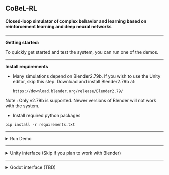 ## **CoBeL-RL** ##
#### Closed-loop simulator of complex behavior and learning based on reinforcement learning and deep neural networks ####

---------------------------
**Getting started:**  

To quickly get started and test the system, you can run one of the demos. 

----------------------------

**Install requirements**

    
* Many simulations depend on Blender2.79b. If you wish to use the Unity editor, skip this step. Download and install Blender2.79b at:  

     `https://download.blender.org/release/Blender2.79/`  

Note : Only v2.79b is supported. Newer versions of Blender will not work with the system.  
* Install required python packages  

`pip install -r requirements.txt`

------------------------------

<details></summary>
<summary>
Run Demo
</summary>


*  First, clone the project.

`git clone https://gitlab.ruhr-uni-bochum.de/cns/1-frameworks/CoBeL-RL.git`  

*  Then, move the cloned project to the `site-packages` of your Python installation and rename the project directory to `cobel`.

* You will need to set up an environment variable for the Blender path to run the demos.

`export BLENDER_EXECUTABLE_PATH="/path/to/blender2.79b/"`

* Alternatively, you can set the variable manually in Python before running the script.

`import os`

`os.environ['BLENDER_EXECUTABLE_PATH'] = '/path/to/blender2.79b/'`

If you plan to use the framework more than once, it is useful to set this variable permanently. On Linux distributions, you can do this by editing the .bashrc file. 

* Go to demo folder
`cd ~/cobel/demo/simple_grid_graph_demo/`

*  Start the demo simulation:
`python simple_grid_graph_demo.py`

**Note: The Blender path can also be passed as a parameter to the Blender frontend module. For your own simulations it is therefore not necessary to set a permanent variable.**

</details>

------------------------------

<details>
________________________________________________________________________________________________
<summary>
Unity interface (Skip if you plan to work with Blender)
</summary>

If you want to try the unity interface demo, you need to perform the the steps described above first.

Please report all bugs you find :)

You got two options to run a demo.

*  You can use the precompiled versions of the unity environments.
    
    You have to set a system variable named 'UNITY_ENVIRONMENT_EXECUTABLE' to the path of the downloaded environments
    
    > export UNITY_ENVIRONMENT_EXECUTABLE=PATH_TO_ENV_EXEC
    
    and run the unity_demo.py in the demo/unity_demo folder
    
    > python3 demo/unity_demo/unity_demo.py
        
* To build the environments yourself and custom environments do the following:

    * you need to download and install the 'Unity Hub': **https://docs.unity3d.com/Manual/GettingStartedInstallingHub.html**
    
    * the adapted version of mlagents: **https://ruhr-uni-bochum.sciebo.de/s/8GUszMEC7LgzS7V**
    
    * and the unitypackage for the environments: **https://ruhr-uni-bochum.sciebo.de/s/gdphysRY1P7pAyT**
    
    * the unitypackage is also available in the git folder: **environments/environments_unity/source/unity_environments.unitypackage**
    
    Then you set up a new project with unity. See: **https://docs.unity3d.com/560/Documentation/Manual/GettingStarted.html**
    
    To import the 'mlagents' framework into your project you select the 'Window/PackageManager' menu item in the editor, 
    then choose 'Add Package From Disk' in the top left corner and open the 'package.json' in the 'ml-agents/com.unity.ml-agents' folder.
    
    To import the environments you select the menu item 'Assets/Import Package/Custom Package' in the editor and open the 
    'unity_resources.unitypackage' you downloaded.

* The other option is to connect the interface directly with the Unity editor.
    
    You start training an environment by opening a scene in the 'Assets/Scenes' folder with the 'Project Explorer' of the editor, 
    running the unity_demo.py first and pressing the 'Play' button at the top of the editor screen.
    
    **Note: the demo tries to do option 1) automatically when 'UNITY_ENVIRONMENT_EXECUTABLE' variable is set.**
    
     
 </details> 
 
 ------------------------------
 
 <details>
________________________________________________________________________________________________
<summary>
Godot interface (TBD)
</summary>

Expected to be available after summer semester 2022.
  
 </details>    
